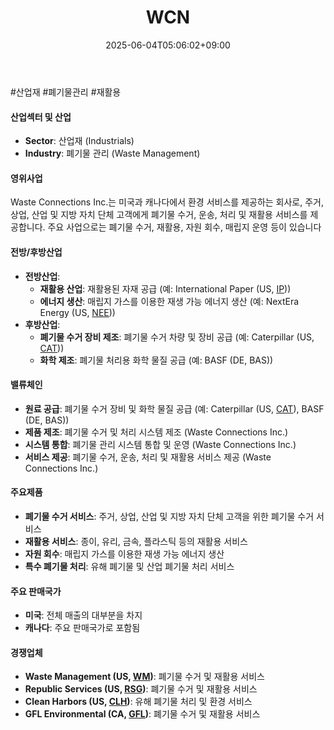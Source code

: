 ﻿---
title: "WCN"
date: 2025-06-04T05:06:02+09:00
lastmod: 2025-06-04T05:06:02+09:00
type: docs
sidebar:
  open: true
weight: 955
---
<div style="display:none">
  <meta property="article:published_time" content="2025-06-03T20:06:02Z" />
  <meta property="article:modified_time" content="2025-06-03T20:06:02Z" />
</div>
#산업재 #폐기물관리 #재활용

#### 산업섹터 및 산업

- **Sector**: 산업재 (Industrials)
- **Industry**: 폐기물 관리 (Waste Management)

#### 영위사업

Waste Connections Inc.는 미국과 캐나다에서 환경 서비스를 제공하는 회사로, 주거, 상업, 산업 및 지방 자치 단체 고객에게 폐기물 수거, 운송, 처리 및 재활용 서비스를 제공합니다. 주요 사업으로는 폐기물 수거, 재활용, 자원 회수, 매립지 운영 등이 있습니다

#### 전방/후방산업

- **전방산업**:
    - **재활용 산업**: 재활용된 자재 공급 (예: International Paper (US, [IP](/company-analysis/ip/)))
    - **에너지 생산**: 매립지 가스를 이용한 재생 가능 에너지 생산 (예: NextEra Energy (US, [NEE](/company-analysis/nee/)))
- **후방산업**:
    - **폐기물 수거 장비 제조**: 폐기물 수거 차량 및 장비 공급 (예: Caterpillar (US, [CAT](/company-analysis/cat/)))
    - **화학 제조**: 폐기물 처리용 화학 물질 공급 (예: BASF (DE, BAS))

#### 밸류체인

- **원료 공급**: 폐기물 수거 장비 및 화학 물질 공급 (예: Caterpillar (US, [CAT](/company-analysis/cat/)), BASF (DE, BAS))
- **제품 제조**: 폐기물 수거 및 처리 시스템 제조 (Waste Connections Inc.)
- **시스템 통합**: 폐기물 관리 시스템 통합 및 운영 (Waste Connections Inc.)
- **서비스 제공**: 폐기물 수거, 운송, 처리 및 재활용 서비스 제공 (Waste Connections Inc.)

#### 주요제품

- **폐기물 수거 서비스**: 주거, 상업, 산업 및 지방 자치 단체 고객을 위한 폐기물 수거 서비스
- **재활용 서비스**: 종이, 유리, 금속, 플라스틱 등의 재활용 서비스
- **자원 회수**: 매립지 가스를 이용한 재생 가능 에너지 생산
- **특수 폐기물 처리**: 유해 폐기물 및 산업 폐기물 처리 서비스

#### 주요 판매국가

- **미국**: 전체 매출의 대부분을 차지
- **캐나다**: 주요 판매국가로 포함됨

#### 경쟁업체

- **Waste Management (US, [WM](/company-analysis/wm/))**: 폐기물 수거 및 재활용 서비스
- **Republic Services (US, [RSG](/company-analysis/rsg/))**: 폐기물 수거 및 재활용 서비스
- **Clean Harbors (US, [CLH](/company-analysis/clh/))**: 유해 폐기물 처리 및 환경 서비스
- **GFL Environmental (CA, [GFL](/company-analysis/gfl/))**: 폐기물 수거 및 재활용 서비스
